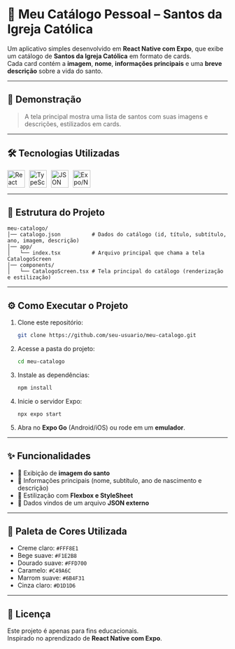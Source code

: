 # 📖 Meu Catálogo Pessoal – Santos da Igreja Católica

Um aplicativo simples desenvolvido em **React Native com Expo**, que exibe um catálogo de **Santos da Igreja Católica** em formato de cards.  
Cada card contém a **imagem**, **nome**, **informações principais** e uma **breve descrição** sobre a vida do santo.

---

## 📱 Demonstração

> A tela principal mostra uma lista de santos com suas imagens e descrições, estilizados em cards.

---

## 🛠️ Tecnologias Utilizadas

<div style="display: flex; gap: 10px;">
  <img src="https://cdn.jsdelivr.net/gh/devicons/devicon/icons/react/react-original.svg" width="40" height="40" alt="React Native"/>
  <img src="https://cdn.jsdelivr.net/gh/devicons/devicon/icons/typescript/typescript-original.svg" width="40" height="40" alt="TypeScript"/>
  <img src="https://cdn.jsdelivr.net/gh/devicons/devicon/icons/json/json-original.svg" width="40" height="40" alt="JSON"/>
  <img src="https://cdn.jsdelivr.net/gh/devicons/devicon/icons/npm/npm-original-wordmark.svg" width="40" height="40" alt="Expo/NPM"/>
</div>

---

## 📂 Estrutura do Projeto

```
meu-catalogo/
│── catalogo.json          # Dados do catálogo (id, título, subtítulo, ano, imagem, descrição)
│── app/
│   └── index.tsx          # Arquivo principal que chama a tela CatalogoScreen
│── components/
│   └── CatalogoScreen.tsx # Tela principal do catálogo (renderização e estilização)
```

---

## ⚙️ Como Executar o Projeto

1. Clone este repositório:
   ```bash
   git clone https://github.com/seu-usuario/meu-catalogo.git
   ```
2. Acesse a pasta do projeto:
   ```bash
   cd meu-catalogo
   ```
3. Instale as dependências:
   ```bash
   npm install
   ```
4. Inicie o servidor Expo:
   ```bash
   npx expo start
   ```
5. Abra no **Expo Go** (Android/iOS) ou rode em um **emulador**.

---

## ✨ Funcionalidades

- 📸 Exibição de **imagem do santo**  
- 📝 Informações principais (nome, subtítulo, ano de nascimento e descrição)  
- 🎨 Estilização com **Flexbox e StyleSheet**  
- 📂 Dados vindos de um arquivo **JSON externo**  

---

## 🎨 Paleta de Cores Utilizada

- Creme claro: `#FFF8E1`  
- Bege suave: `#F1E2B8`  
- Dourado suave: `#FFD700`  
- Caramelo: `#C49A6C`  
- Marrom suave: `#6B4F31`  
- Cinza claro: `#D1D1D6`  

---

## 📜 Licença

Este projeto é apenas para fins educacionais.  
Inspirado no aprendizado de **React Native com Expo**.  